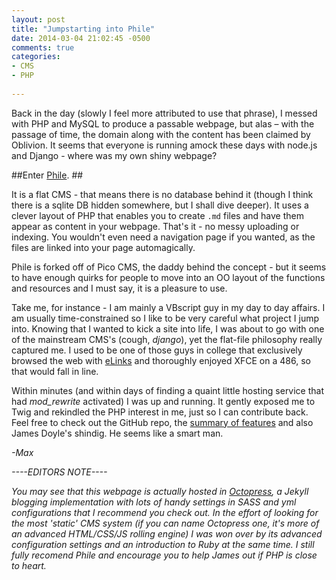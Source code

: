 ```yaml
---
layout: post
title: "Jumpstarting into Phile"
date: 2014-03-04 21:02:45 -0500
comments: true
categories: 
- CMS
- PHP
 
---
```


Back in the day (slowly I feel more attributed to use that phrase), I messed with PHP and MySQL to produce a passable webpage, but alas – with the passage of time, the domain along with the content has been claimed by Oblivion. It seems that everyone is running amock these days with node.js and Django - where was my own shiny webpage? 

##Enter [Phile](https://github.com/PhileCMS/Phile). ##

<!-- more -->
 It is a flat CMS - that means there is no database behind it (though I think there is a sqlite DB hidden somewhere, but I shall dive deeper). It uses a clever layout of PHP that enables you to create `.md` files and have them appear as content in your webpage. That's it - no messy uploading or indexing. You wouldn't even need a navigation page if you wanted, as the files are linked into your page automagically. 

Phile is forked off of Pico CMS, the daddy behind the concept - but it seems to have enough quirks for people to move into an OO layout of the functions and resources and I must say, it is a pleasure to use. 

Take me, for instance - I am mainly a VBscript guy in my day to day affairs. I am usually time-constrained so I like to be very careful what project I jump into. Knowing that I wanted to kick a site into life, I was about to go with one of the mainstream CMS's (cough, *django*), yet the flat-file philosophy really captured me. I used to be one of those guys in college that exclusively browsed the web with [eLinks](http://elinks.or.cz/) and thoroughly enjoyed XFCE on a 486, so that would fall in line. 

Within minutes (and within days of finding a quaint little hosting service that had *mod_rewrite* activated) I was up and running. It gently exposed me to Twig and rekindled the PHP interest in me, just so I can contribute back. Feel free to check out the GitHub repo, the [summary of features](http://philecms.github.io/Phile/) and also James Doyle's shindig. He seems like a smart man.

*-Max*

*----EDITORS NOTE----*

*You may see that this webpage is actually hosted in [Octopress](octopress.org), a Jekyll blogging implementation with lots of handy settings in SASS and yml configurations that I recommend you check out. In the effort of looking for the most 'static' CMS system (if you can name Octopress one, it's more of an advanced HTML/CSS/JS rolling engine) I was won over by its advanced configuration settings and an introduction to Ruby at the same time. I still fully recomend Phile and encourage you to help James out if PHP is close to heart.*